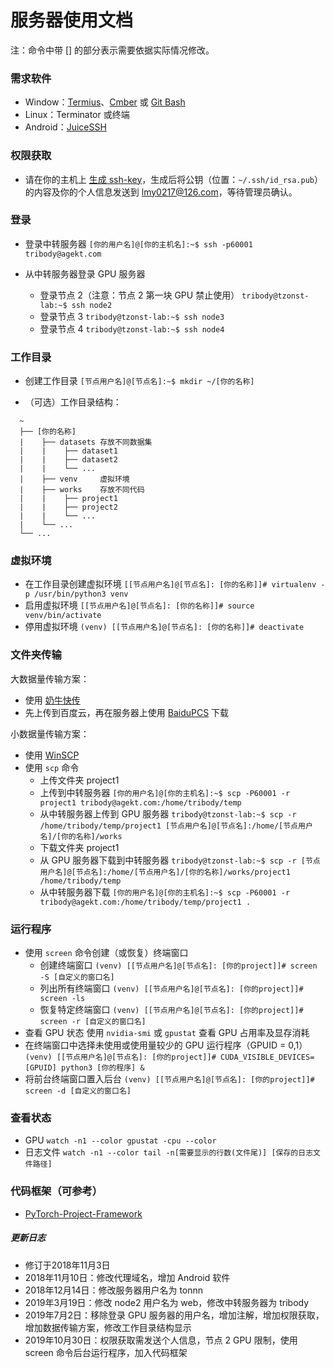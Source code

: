 # 服务器使用文档

注：命令中带 [] 的部分表示需要依据实际情况修改。

### 需求软件

* Window：[Termius](https://www.termius.com/)、[Cmber](https://cmder.net/) 或 [Git Bash](https://git-scm.com/)
* Linux：Terminator 或终端
* Android：[JuiceSSH](https://download.agekt.com/juicesshpro.apk)

### 权限获取
* 请在你的主机上 [生成 ssh-key](https://git-scm.com/book/zh/v1/%E6%9C%8D%E5%8A%A1%E5%99%A8%E4%B8%8A%E7%9A%84-Git-%E7%94%9F%E6%88%90-SSH-%E5%85%AC%E9%92%A5)，生成后将公钥（位置：`~/.ssh/id_rsa.pub`）的内容及你的个人信息发送到 <lmy0217@126.com>，等待管理员确认。

### 登录
* 登录中转服务器
`[你的用户名]@[你的主机名]:~$ ssh -p60001 tribody@agekt.com`


* 从中转服务器登录 GPU 服务器
    - 登录节点 2（注意：节点 2 第一块 GPU 禁止使用）
    `tribody@tzonst-lab:~$ ssh node2`
    - 登录节点 3
    `tribody@tzonst-lab:~$ ssh node3`
    - 登录节点 4
    `tribody@tzonst-lab:~$ ssh node4`

### 工作目录
* 创建工作目录
`[节点用户名]@[节点名]:~$ mkdir ~/[你的名称]`

* （可选）工作目录结构：
```
  ~
  ├── [你的名称]
  |    ├── datasets 存放不同数据集
  |    |    ├── dataset1
  |    |    ├── dataset2
  |    |    └── ...
  |    ├── venv     虚拟环境
  |    ├── works    存放不同代码
  |    |    ├── project1
  |    |    ├── project2
  |    |    └── ...
  |    └── ...
  └── ...
```

### 虚拟环境
* 在工作目录创建虚拟环境
`[[节点用户名]@[节点名]: [你的名称]]# virtualenv -p /usr/bin/python3 venv`
* 启用虚拟环境
`[[节点用户名]@[节点名]: [你的名称]]# source venv/bin/activate`
* 停用虚拟环境
`(venv) [[节点用户名]@[节点名]: [你的名称]]# deactivate`

### 文件夹传输
大数据量传输方案：
* 使用 [奶牛快传](https://cowtransfer.com/)
* 先上传到百度云，再在服务器上使用 [BaiduPCS](https://github.com/iikira/BaiduPCS-Go) 下载

小数据量传输方案：
* 使用 [WinSCP](https://winscp.net)
* 使用 `scp` 命令
	* 上传文件夹 project1
	 - 上传到中转服务器
	 `[你的用户名]@[你的主机名]:~$ scp -P60001 -r project1 tribody@agekt.com:/home/tribody/temp`
	 - 从中转服务器上传到 GPU 服务器
	 `tribody@tzonst-lab:~$ scp -r /home/tribody/temp/project1 [节点用户名]@[节点名]:/home/[节点用户名]/[你的名称]/works`
	* 下载文件夹 project1
	 - 从 GPU 服务器下载到中转服务器
	 `tribody@tzonst-lab:~$ scp -r [节点用户名]@[节点名]:/home/[节点用户名]/[你的名称]/works/project1 /home/tribody/temp`
	 - 从中转服务器下载
	 `[你的用户名]@[你的主机名]:~$ scp -P60001 -r tribody@agekt.com:/home/tribody/temp/project1 .`

### 运行程序
* 使用 `screen` 命令创建（或恢复）终端窗口
  - 创建终端窗口
    `(venv) [[节点用户名]@[节点名]: [你的project]]# screen -S [自定义的窗口名]`
  - 列出所有终端窗口
    `(venv) [[节点用户名]@[节点名]: [你的project]]# screen -ls`
  - 恢复特定终端窗口
    `(venv) [[节点用户名]@[节点名]: [你的project]]# screen -r [自定义的窗口名]`
* 查看 GPU 状态
使用 `nvidia-smi` 或 `gpustat` 查看 GPU 占用率及显存消耗
* 在终端窗口中选择未使用或使用量较少的 GPU 运行程序（GPUID = 0,1）
`(venv) [[节点用户名]@[节点名]: [你的project]]# CUDA_VISIBLE_DEVICES=[GPUID] python3 [你的程序] &`
* 将前台终端窗口置入后台
  `(venv) [[节点用户名]@[节点名]: [你的project]]# screen -d [自定义的窗口名]`

### 查看状态
* GPU
`watch -n1 --color gpustat -cpu --color`
* 日志文件
`watch -n1 --color tail -n[需要显示的行数(文件尾)] [保存的日志文件路径]`

### 代码框架（可参考）
* [PyTorch-Project-Framework](https://github.com/Lmy0217/PyTorch-Project-Framework)

##### 更新日志
* 修订于2018年11月3日
* 2018年11月10日：修改代理域名，增加 Android 软件
* 2018年12月14日：修改服务器用户名为 tonnn
* 2019年3月19日：修改 node2 用户名为 web，修改中转服务器为 tribody
* 2019年7月2日：移除登录 GPU 服务器的用户名，增加注解，增加权限获取，增加数据传输方案，修改工作目录结构显示
* 2019年10月30日：权限获取需发送个人信息，节点 2 GPU 限制，使用 screen 命令后台运行程序，加入代码框架